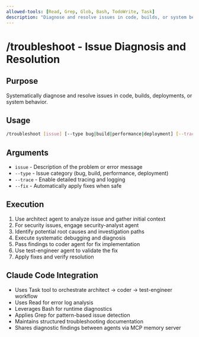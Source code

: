 ```yaml
---
allowed-tools: [Read, Grep, Glob, Bash, TodoWrite, Task]
description: "Diagnose and resolve issues in code, builds, or system behavior"
---
```


# /troubleshoot - Issue Diagnosis and Resolution

## Purpose

Systematically diagnose and resolve issues in code, builds, deployments, or system behavior.

## Usage

```bash
/troubleshoot [issue] [--type bug|build|performance|deployment] [--trace]
```

## Arguments

- `issue` - Description of the problem or error message
- `--type` - Issue category (bug, build, performance, deployment)
- `--trace` - Enable detailed tracing and logging
- `--fix` - Automatically apply fixes when safe

## Execution

1. Use architect agent to analyze issue and gather initial context
2. For security issues, engage security-analyst agent
3. Identify potential root causes and investigation paths
4. Execute systematic debugging and diagnosis
5. Pass findings to coder agent for fix implementation
6. Use test-engineer agent to validate the fix
7. Apply fixes and verify resolution

## Claude Code Integration

- Uses Task tool to orchestrate architect → coder → test-engineer workflow
- Uses Read for error log analysis
- Leverages Bash for runtime diagnostics
- Applies Grep for pattern-based issue detection
- Maintains structured troubleshooting documentation
- Shares diagnostic findings between agents via MCP memory server
